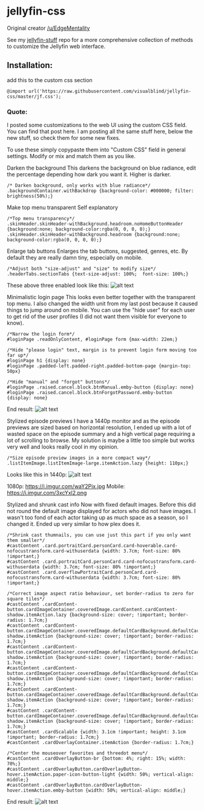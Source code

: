 # jellyfin-css
Original creator [/u/EdgeMentality](https://www.reddit.com/r/jellyfin/comments/bvnt65/sharing_even_more_custom_css_and_some_fixes_to/)

See my [jellyfin-stuff](https://github.com/visualblind/jellyfin-stuff) repo for a more comprehensive collection of methods to customize the Jellyfin web interface.

## Installation:
add this to the custom css section

```
@import url('https://raw.githubusercontent.com/visualblind/jellyfin-css/master/jf.css');
```

### Quote:

I posted some customizations to the web UI using the custom CSS field. You can find that post here.
I am posting all the same stuff here, below the new stuff, so check them for some new fixes.

To use these simply copypaste them into "Custom CSS" field in general settings. Modify or mix and match them as you like.

Darken the background
This darkens the background on blue radiance, edit the percentage depending how dark you want it. Higher is darker.

```
/* Darken background, only works with blue radiance*/
.backgroundContainer.withBackdrop {background-color: #000000; filter: brightness(50%);}
```

Make top menu transparent
Self explanatory

```
/*Top menu transparency*/
.skinHeader.skinHeader-withBackground.headroom.noHomeButtonHeader {background:none; background-color:rgba(0, 0, 0, 0);}
.skinHeader.skinHeader-withBackground.headroom {background:none; background-color:rgba(0, 0, 0, 0);}
```

Enlarge tab buttons
Enlarges the tab buttons, suggested, genres, etc. By default they are really damn tiny, especially on mobile.

```
/*Adjust both "size-adjust" and "size" to modify size*/
.headerTabs.sectionTabs {text-size-adjust: 100%;  font-size: 100%;}
```

These above three enabled look like this: 
![alt text](https://i.imgur.com/L7kG3No.jpg)

Minimalistic login page
This looks even better together with the transparent top menu. I also changed the width unit from my last post because it caused things to jump around on mobile. You can use the "hide user" for each user to get rid of the user profiles (I did not want them visible for everyone to know).

```
/*Narrow the login form*/
#loginPage .readOnlyContent, #loginPage form {max-width: 22em;}

/*Hide "please login" text, margin is to prevent login form moving too far up*/
#loginPage h1 {display: none}
#loginPage .padded-left.padded-right.padded-bottom-page {margin-top: 50px}

/*Hide "manual" and "forgot" buttons*/
#loginPage .raised.cancel.block.btnManual.emby-button {display: none}
#loginPage .raised.cancel.block.btnForgotPassword.emby-button {display: none}
```

End result:
![alt text](https://i.imgur.com/BrZxJh2.jpg)

Stylized episode previews
I have a 1440p monitor and as the episode previews are sized based on horizontal resolution, I ended up with a lot of wasted space on the episode summary and a high vertical page requiring a lot of scrolling to browse. My solution is maybe a little too simple but works very well and looks really cool in my opinion.

```
/*Size episode preview images in a more compact way*/
.listItemImage.listItemImage-large.itemAction.lazy {height: 110px;}
```

Looks like this in 1440p: ![alt text](https://i.imgur.com/tJNzOv3.jpg)

1080p: https://i.imgur.com/waY2Pix.jpg
Mobile: https://i.imgur.com/3xcYxl2.png

Stylized and shrunk cast info
Now with fixed default images. Before this did not round the default image displayed for actors who did not have images. I wasn't too fond of each actor taking up as much space as a season, so I changed it. Ended up very similar to how plex does it.

```
/*Shrink cast thumnails, you can use just this part if you only want them smaller*/
#castContent .card.portraitCard.personCard.card-hoverable.card-nofocustransform.card-withuserdata {width: 3.7cm; font-size: 80% !important;}
#castContent .card.portraitCard.personCard.card-nofocustransform.card-withuserdata {width: 3.7cm; font-size: 80% !important;}
#castContent .card.overflowPortraitCard.personCard.card-nofocustransform.card-withuserdata {width: 3.7cm; font-size: 80% !important;}

/*Correct image aspect ratio behaviour, set border-radius to zero for square tiles*/
#castContent .cardContent-button.cardImageContainer.coveredImage.cardContent.cardContent-shadow.itemAction.lazy {background-size: cover; !important; border-radius: 1.7cm;}
#castContent .cardContent-button.cardImageContainer.coveredImage.defaultCardBackground.defaultCardBackground1.cardContent.cardContent-shadow.itemAction {background-size: cover; !important; border-radius: 1.7cm;}
#castContent .cardContent-button.cardImageContainer.coveredImage.defaultCardBackground.defaultCardBackground2.cardContent.cardContent-shadow.itemAction {background-size: cover; !important; border-radius: 1.7cm;}
#castContent .cardContent-button.cardImageContainer.coveredImage.defaultCardBackground.defaultCardBackground3.cardContent.cardContent-shadow.itemAction {background-size: cover; !important; border-radius: 1.7cm;}
#castContent .cardContent-button.cardImageContainer.coveredImage.defaultCardBackground.defaultCardBackground4.cardContent.cardContent-shadow.itemAction {background-size: cover; !important; border-radius: 1.7cm;}
#castContent .cardContent-button.cardImageContainer.coveredImage.defaultCardBackground.defaultCardBackground5.cardContent.cardContent-shadow.itemAction {background-size: cover; !important; border-radius: 1.7cm;}
#castContent .cardScalable {width: 3.1cm !important; height: 3.1cm !important; border-radius: 1.7cm;}
#castContent .cardOverlayContainer.itemAction {border-radius: 1.7cm;}

/*Center the mouseover favorites and threedot menu*/
#castContent .cardOverlayButton-br {bottom: 4%; right: 15%; width: 70%;}
#castContent .cardOverlayButton.cardOverlayButton-hover.itemAction.paper-icon-button-light {width: 50%; vertical-align: middle;}
#castContent .cardOverlayButton.cardOverlayButton-hover.itemAction.emby-button {width: 50%; vertical-align: middle;}
```
End result: ![alt text](https://i.imgur.com/DXlt1I2.jpg)

